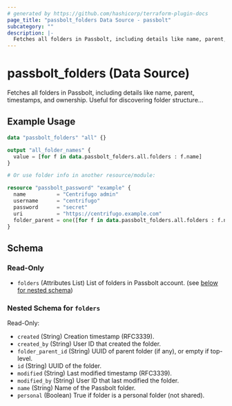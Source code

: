 ```yaml
---
# generated by https://github.com/hashicorp/terraform-plugin-docs
page_title: "passbolt_folders Data Source - passbolt"
subcategory: ""
description: |-
  Fetches all folders in Passbolt, including details like name, parent, timestamps, and ownership. Useful for discovering folder structure...
---
```


# passbolt_folders (Data Source)

Fetches all folders in Passbolt, including details like name, parent, timestamps, and ownership. Useful for discovering folder structure...

## Example Usage

```terraform
data "passbolt_folders" "all" {}

output "all_folder_names" {
  value = [for f in data.passbolt_folders.all.folders : f.name]
}

# Or use folder info in another resource/module:

resource "passbolt_password" "example" {
  name          = "Centrifugo admin"
  username      = "centrifugo"
  password      = "secret"
  uri           = "https://centrifugo.example.com"
  folder_parent = one([for f in data.passbolt_folders.all.folders : f.name if f.name == "Terraform Folders"])
}
```

<!-- schema generated by tfplugindocs -->
## Schema

### Read-Only

- `folders` (Attributes List) List of folders in Passbolt account. (see [below for nested schema](#nestedatt--folders))

<a id="nestedatt--folders"></a>
### Nested Schema for `folders`

Read-Only:

- `created` (String) Creation timestamp (RFC3339).
- `created_by` (String) User ID that created the folder.
- `folder_parent_id` (String) UUID of parent folder (if any), or empty if top-level.
- `id` (String) UUID of the folder.
- `modified` (String) Last modified timestamp (RFC3339).
- `modified_by` (String) User ID that last modified the folder.
- `name` (String) Name of the Passbolt folder.
- `personal` (Boolean) True if folder is a personal folder (not shared).
